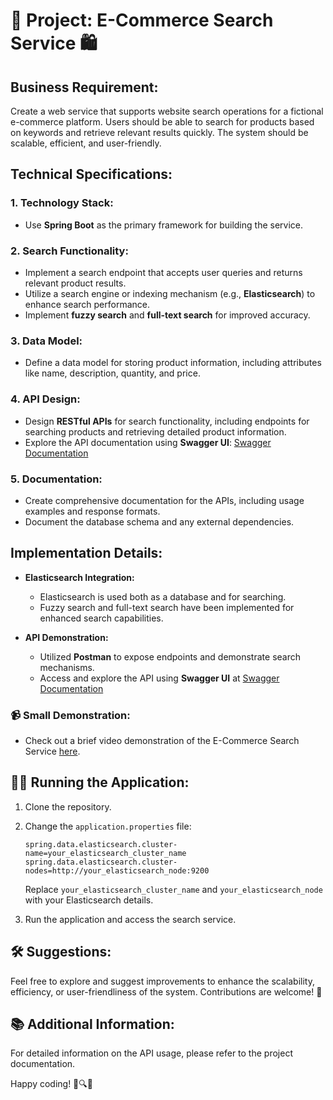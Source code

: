 # 🚀 Project: E-Commerce Search Service 🛍️

## Business Requirement:

Create a web service that supports website search operations for a fictional e-commerce platform. Users should be able to search for products based on keywords and retrieve relevant results quickly. The system should be scalable, efficient, and user-friendly.

## Technical Specifications:

### 1. Technology Stack:
   - Use **Spring Boot** as the primary framework for building the service.

### 2. Search Functionality:
   - Implement a search endpoint that accepts user queries and returns relevant product results.
   - Utilize a search engine or indexing mechanism (e.g., **Elasticsearch**) to enhance search performance.
   - Implement **fuzzy search** and **full-text search** for improved accuracy.

### 3. Data Model:
   - Define a data model for storing product information, including attributes like name, description, quantity, and price.

### 4. API Design:
   - Design **RESTful APIs** for search functionality, including endpoints for searching products and retrieving detailed product information.
   - Explore the API documentation using **Swagger UI**: [Swagger Documentation](http://localhost:8080/swagger-ui/index.html/)

### 5. Documentation:
   - Create comprehensive documentation for the APIs, including usage examples and response formats.
   - Document the database schema and any external dependencies.

## Implementation Details:

- **Elasticsearch Integration:**
   - Elasticsearch is used both as a database and for searching.
   - Fuzzy search and full-text search have been implemented for enhanced search capabilities.

- **API Demonstration:**
   - Utilized **Postman** to expose endpoints and demonstrate search mechanisms.
   - Access and explore the API using **Swagger UI** at [Swagger Documentation](http://localhost:8080/swagger-ui/index.html/)

### 📹 Small Demonstration:
   - Check out a brief video demonstration of the E-Commerce Search Service [here](
https://github.com/Ayush20021989/Staples_Intern_Task2/assets/100331783/4fbebe94-2e35-4707-b5a3-44c1a173336a).


## 🏃‍♀️ Running the Application:

1. Clone the repository.
2. Change the `application.properties` file:
    ```
    spring.data.elasticsearch.cluster-name=your_elasticsearch_cluster_name
    spring.data.elasticsearch.cluster-nodes=http://your_elasticsearch_node:9200
    ```
    Replace `your_elasticsearch_cluster_name` and `your_elasticsearch_node` with your Elasticsearch details.

3. Run the application and access the search service.

## 🛠️ Suggestions:
Feel free to explore and suggest improvements to enhance the scalability, efficiency, or user-friendliness of the system. Contributions are welcome! 🤝

## 📚 Additional Information:
For detailed information on the API usage, please refer to the project documentation.

Happy coding! 🚀🔍🛒
